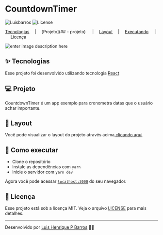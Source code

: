 

# CountdownTimer
![Luisbarros](https://img.shields.io/static/v1?label=Luis&nbsp;Barros&message=-&color=8257E5&labelColor=000000)  ![License](https://img.shields.io/static/v1?label=license&message=MIT&color=8257E5&labelColor=000000)


[Tecnologias](##-tecnologias)  **&emsp;**| **&emsp;**[Projeto](## - projeto) **&emsp;** | **&emsp;**[Layout](##-layout)**&emsp;** | **&emsp;**[Executando](##-como-executar) **&emsp;** | **&emsp;** [Licença](##-licenca)


![enter image description here](https://lh3.googleusercontent.com/pw/AM-JKLUmDJNjHvKAeIJ2XAln37DEykYdZtVgloqltt-aYkrSmBZhcJBaN4b9tVuHRATN89q_TQwuuw2F1hSiF1Z0ONSKApJiJNwVqPqYLQjx8vcD_6BND4wzF3TPEmTHB8H6zPXmE_yDAl5Qza2QNGi5uYWA=w1008-h623-no)


## ✨ Tecnologias

Esse projeto foi desenvolvido utilizando tecnologia [React](https://reactjs.org)

## 💻 Projeto

CountdownTimer é um app exemplo para cronometra datas que o usuário achar importante.

## 🔖 Layout

Você pode visualizar o layout do projeto através acima[ clicando aqui](#countdowntimer) 

## 🚀 Como executar

- Clone o repositório
- Instale as dependências com `yarn`
- Inicie o servidor com `yarn dev`

Agora você pode acessar [`localhost:3000`](http://localhost:3000) do seu navegador.

## 📄 Licença

Esse projeto está sob a licença MIT. Veja o arquivo [LICENSE](LICENSE.md) para mais detalhes.

---

Desenvolvido por [Luis Henrique P Barros](https://github.com/luishenriquep) 👋🏻 


